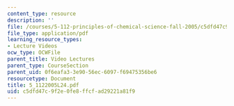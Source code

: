 ```yaml
---
content_type: resource
description: ''
file: /courses/5-112-principles-of-chemical-science-fall-2005/c5dfd47c9f2e0fe8ffcfad29221a81f9_5_1122005L24.pdf
file_type: application/pdf
learning_resource_types:
- Lecture Videos
ocw_type: OCWFile
parent_title: Video Lectures
parent_type: CourseSection
parent_uid: 0f6eafa3-3e90-56ec-6097-f69475356be6
resourcetype: Document
title: 5_1122005L24.pdf
uid: c5dfd47c-9f2e-0fe8-ffcf-ad29221a81f9
---
```

